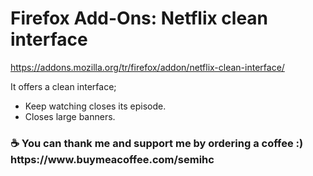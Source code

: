 # Firefox Add-Ons: Netflix clean interface

https://addons.mozilla.org/tr/firefox/addon/netflix-clean-interface/

It offers a clean interface;

* Keep watching closes its episode.
* Closes large banners.


<h3>☕ You can thank me and support me by ordering a coffee :) https://www.buymeacoffee.com/semihc</h3>
